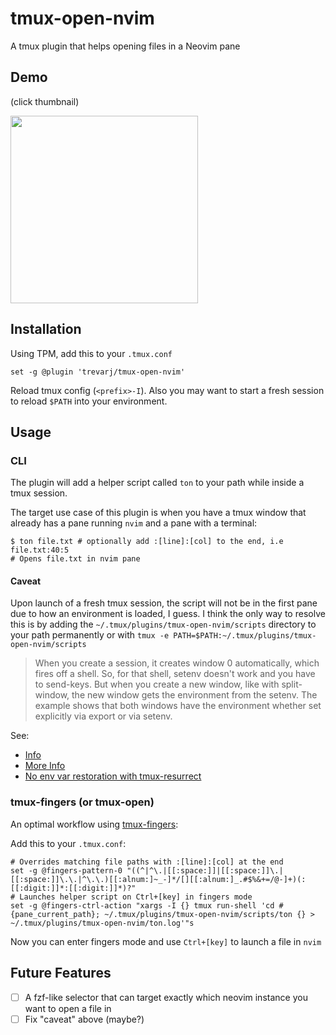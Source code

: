 # tmux-open-nvim

A tmux plugin that helps opening files in a Neovim pane

## Demo

(click thumbnail)

<a href="https://asciinema.org/a/549092?speed=1.5"><img src="https://asciinema.org/a/549092.png" width="300"/></a>

## Installation

Using TPM, add this to your `.tmux.conf`

```shell
set -g @plugin 'trevarj/tmux-open-nvim'
```

Reload tmux config (`<prefix>-I`). Also you may want to start a fresh session to
reload `$PATH` into your environment.

## Usage

### CLI

The plugin will add a helper script called `ton` to your path while
inside a tmux session.

The target use case of this plugin is when you have a tmux window that already
has a pane running `nvim` and a pane with a terminal:

```shell
$ ton file.txt # optionally add :[line]:[col] to the end, i.e file.txt:40:5
# Opens file.txt in nvim pane
```

#### Caveat

Upon launch of a fresh tmux session, the script will not be in the first pane
due to how an environment is loaded, I guess. I think the only way to resolve this
is by adding the `~/.tmux/plugins/tmux-open-nvim/scripts` directory to your path
permanently or with `tmux -e PATH=$PATH:~/.tmux/plugins/tmux-open-nvim/scripts`

> When you create a session, it creates window 0 automatically, which fires off a shell.
> So, for that shell, setenv doesn't work and you have to send-keys.
> But when you create a new window, like with split-window, the new window gets the environment from the setenv.
> The example shows that both windows have the environment whether set explicitly via export or via setenv.

See:
  - [Info](https://stackoverflow.com/a/49395839/506517)
  - [More Info](https://stackoverflow.com/a/49395839/506517)
  - [No env var restoration with tmux-resurrect](https://github.com/tmux-plugins/tmux-resurrect/issues/312)

### tmux-fingers (or tmux-open)

An optimal workflow using [tmux-fingers](https://github.com/Morantron/tmux-fingers):

Add this to your `.tmux.conf`:

```shell
# Overrides matching file paths with :[line]:[col] at the end
set -g @fingers-pattern-0 "((^|^\.|[[:space:]]|[[:space:]]\.|[[:space:]]\.\.|^\.\.)[[:alnum:]~_-]*/[][[:alnum:]_.#$%&+=/@-]+)(:[[:digit:]]*:[[:digit:]]*)?"
# Launches helper script on Ctrl+[key] in fingers mode
set -g @fingers-ctrl-action "xargs -I {} tmux run-shell 'cd #{pane_current_path}; ~/.tmux/plugins/tmux-open-nvim/scripts/ton {} > ~/.tmux/plugins/tmux-open-nvim/ton.log'"s
```

Now you can enter fingers mode and use `Ctrl+[key]` to launch a file in `nvim`

## Future Features

- [ ] A fzf-like selector that can target exactly which neovim instance you want to open a file in
- [ ] Fix "caveat" above (maybe?)
